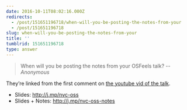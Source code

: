 ```yaml
---
date: 2016-10-11T08:02:16.000Z
redirects:
  - /post/151651196718/when-will-you-be-posting-the-notes-from-your
  - /post/151651196718
slug: when-will-you-be-posting-the-notes-from-your
title: ''
tumblrid: 151651196718
type: answer
---
```

> When will you be posting the notes from your OSFeels talk?
-- _Anonymous_

<p>They&rsquo;re linked from the first comment on <a href="https://www.youtube.com/watch?v=G5_8u3NA8M8">the youtube vid of the talk</a>.</p>

<ul><li>Slides: <a href="http://j.mp/nvc-oss">http://j.mp/nvc-oss</a></li>
<li>Slides + Notes: <a href="http://j.mp/nvc-oss-notes%EF%BB%BF">http://j.mp/nvc-oss-notes﻿</a></li>
</ul>

